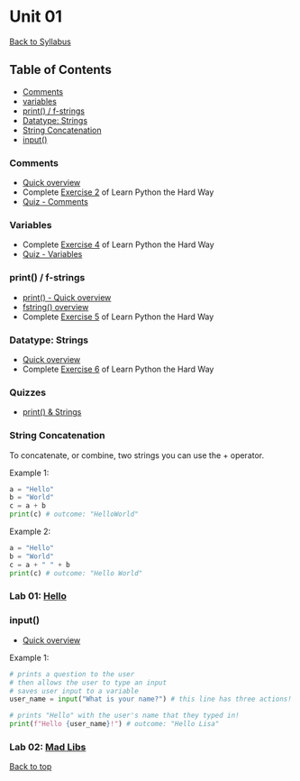 # <a id="top"></a>Unit 01
[Back to Syllabus](https://github.com/PdxCodeGuild/IntroToProgramming#top)

## Table of Contents
- [Comments](#comments)
- [variables](#variables)
- [print() / f-strings](#print)
- [Datatype: Strings](#strings)
- [String Concatenation](#concatenating)
- [input()](#input)

### <a id="comments"></a>Comments
- [Quick overview](https://www.w3schools.com/python/python_comments.asp)
- Complete [Exercise 2](https://shop.learncodethehardway.org/paid/python3/ex2.html) of Learn Python the Hard Way
- [Quiz - Comments](https://docs.google.com/forms/d/1y5x15V0XnH3TtDemyq-Gnq6zxFiscr2Kr2PztM9rPjA/viewform?edit_requested=true)

### <a id="variables"></a>Variables
- Complete [Exercise 4](https://learnpythonthehardway.org/python3/ex4.html) of Learn Python the Hard Way
- [Quiz - Variables](https://docs.google.com/forms/d/1v-tghS7GvDnSCypUbola929_DQWiQG5K_p-zWgWN-bE/viewform?edit_requested=true)

### <a id="print"></a>print()  / f-strings
- [print() - Quick overview](https://www.w3schools.com/python/ref_func_print.asp)
- [fstring() overview](https://realpython.com/python-f-strings/#f-strings-a-new-and-improved-way-to-format-strings-in-python)
- Complete [Exercise 5](https://learnpythonthehardway.org/python3/ex5.html) of Learn Python the Hard Way

### <a id="strings"></a>Datatype: Strings
- [Quick overview](https://www.w3schools.com/python/python_strings.asp)
- Complete [Exercise 6](https://learnpythonthehardway.org/python3/ex6.html) of Learn Python the Hard Way

### Quizzes
- [print() & Strings](https://docs.google.com/forms/d/1PFc1P77FJpQImQ3GKxnKFzYcK_iGSX7RZAzWSN2i3WM/viewform?edit_requested=true)
### <a id="strings"></a>String Concatenation
To concatenate, or combine, two strings you can use the + operator.

Example 1:
```python
a = "Hello"
b = "World"
c = a + b
print(c) # outcome: "HelloWorld"
```

Example 2:
```python
a = "Hello"
b = "World"
c = a + " " + b
print(c) # outcome: "Hello World"
```

### Lab 01: [Hello](https://github.com/PdxCodeGuild/IntroToProgramming/blob/master/labs/lab01-hello.md)

### <a id="input"></a>input()
- [Quick overview](https://www.w3schools.com/python/ref_func_input.asp)

Example 1:
```python
# prints a question to the user
# then allows the user to type an input
# saves user input to a variable
user_name = input("What is your name?") # this line has three actions!

# prints "Hello" with the user's name that they typed in!
print(f"Hello {user_name}!") # outcome: "Hello Lisa"
```

### Lab 02: [Mad Libs](https://github.com/PdxCodeGuild/IntroToProgramming/blob/master/labs/lab02-madlib.md)

[Back to top](#top)
